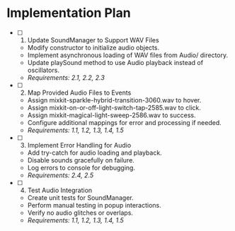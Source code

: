 
# Implementation Plan

- [ ] 1. Update SoundManager to Support WAV Files
  - Modify constructor to initialize audio objects.
  - Implement asynchronous loading of WAV files from Audio/ directory.
  - Update playSound method to use Audio playback instead of oscillators.
  - _Requirements: 2.1, 2.2, 2.3_

- [ ] 2. Map Provided Audio Files to Events
  - Assign mixkit-sparkle-hybrid-transition-3060.wav to hover.
  - Assign mixkit-on-or-off-light-switch-tap-2585.wav to click.
  - Assign mixkit-magical-light-sweep-2586.wav to success.
  - Configure additional mappings for error and processing if needed.
  - _Requirements: 1.1, 1.2, 1.3, 1.4, 1.5_

- [ ] 3. Implement Error Handling for Audio
  - Add try-catch for audio loading and playback.
  - Disable sounds gracefully on failure.
  - Log errors to console for debugging.
  - _Requirements: 2.4, 2.5_

- [ ] 4. Test Audio Integration
  - Create unit tests for SoundManager.
  - Perform manual testing in popup interactions.
  - Verify no audio glitches or overlaps.
  - _Requirements: 1.1, 1.2, 1.3, 1.4, 1.5_ 
